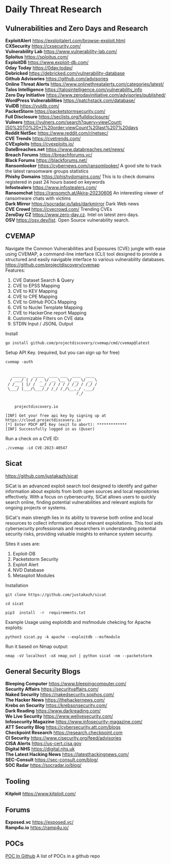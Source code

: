 # Daily Threat Research

## Vulnerabilities and Zero Days and Research
**ExploitAlert** https://exploitalert.com/browse-exploit.html \
**CXSecurity** https://cxsecurity.com/ \
**Vulnerability Lab** https://www.vulnerability-lab.com/ \
**Sploitus** https://sploitus.com/ \
**ExploitDB** https://www.exploit-db.com/ \
**Oday Today** https://0day.today/ \
**Debricked** https://debricked.com/vulnerability-database \
**Github Advisories** https://github.com/advisories \
**Online Threat Alerts** https://www.onlinethreatalerts.com/categories/latest/ \
**Talos Intelligence** https://talosintelligence.com/vulnerability_info \
**Zero Day Initiative** https://www.zerodayinitiative.com/advisories/published/ \
**WordPress Vulnerabilities** https://patchstack.com/database/ \
**VulDB** https://vuldb.com/ \
**PacketStorm** https://packetstormsecurity.com/ \
**Full Disclosure** https://seclists.org/fulldisclosure/ \
**Vulners** https://vulners.com/search?query=viewCount:[50%20TO%20*]%20order:viewCount%20last%207%20days \
**Reddit NetSec** https://www.reddit.com/r/netsec/ \
**CVE Trends** https://cvetrends.com/ \
**CVExploits** https://cvexploits.io/ \
**DateBreaches.net** https://www.databreaches.net/news/ \
**Breach Forums** https://breachforums.vc/ \
**Black Forums** https://blackforums.net/ \
**Ransomlooker** https://cybernews.com/ransomlooker/ A good site to track the latest ransomware groups statistics \
**Phishy Domains** https://phishydomains.com/ This is to check domains registered in past 24 hours based on keywords \
**Infostealers** https://www.infostealers.com/ \
**Ransomchat** https://ransomch.at/Akira-20230606 An interesting viewer of ransomware chats with victims \
**Dark Mirror** https://socradar.io/labs/darkmirror  Dark Web news \
**CVE Crowd** https://cvecrowd.com/ Trending CVEs \
**ZeroDay CZ** https://www.zero-day.cz. Intel on latest zero days. \
**OSV** https://osv.dev/list. Open Source vulnerability search.


## CVEMAP
Navigate the Common Vulnerabilities and Exposures (CVE) jungle with ease using CVEMAP, a command-line interface (CLI) tool designed to provide a structured and easily navigable interface to various vulnerability databases. \
https://github.com/projectdiscovery/cvemap \
Features:
1. CVE Dataset Search & Query
2. CVE to EPSS Mapping
3. CVE to KEV Mapping
4. CVE to CPE Mapping
5. CVE to GitHub POCs Mapping
6. CVE to Nuclei Template Mapping
7. CVE to HackerOne report Mapping
8. Customizable Filters on CVE data
9. STDIN Input / JSONL Output


Install
```
go install github.com/projectdiscovery/cvemap/cmd/cvemap@latest
```
Setup API Key. (required, but you can sign up for free)
```
cvemap -auth


   ______   _____  ____ ___  ____  ____
  / ___/ | / / _ \/ __ \__ \/ __ \/ __ \
 / /__ | |/ /  __/ / / / / / /_/ / /_/ /
 \___/ |___/\___/_/ /_/ /_/\__,_/ .___/ 
                               /_/
            

    projectdiscovery.io

[INF] Get your free api key by signing up at https://cloud.projectdiscovery.io
[*] Enter PDCP API Key (exit to abort): *************
[INF] Successfully logged in as (@user)
```
Run a check on a CVE ID:
```
./cvemap -id CVE-2023-40547
```

## Sicat
https://github.com/justakazh/sicat

SiCat is an advanced exploit search tool designed to identify and gather information about exploits from both open sources and local repositories effectively. With a focus on cybersecurity, SiCat allows users to quickly search online, finding potential vulnerabilities and relevant exploits for ongoing projects or systems.

SiCat's main strength lies in its ability to traverse both online and local resources to collect information about relevant exploitations. This tool aids cybersecurity professionals and researchers in understanding potential security risks, providing valuable insights to enhance system security.

Sites it uses are:
1. Exploit-DB
2. Packetstorm Security
3. Exploit Alert
4. NVD Database
5. Metasploit Modules

Installation
```
git clone https://github.com/justakazh/sicat
```
```
cd sicat
```
```
pip3  install  -r  requirements.txt
```
Example Usage using exploitdb and msfmodule chekcing for Apache exploits:
```
python3 sicat.py -k apache --exploitdb --msfmodule
```
Run it based on Nmap output:
```
nmap -sV localhost -oX nmap_out | python sicat -nm --packetstorm
```






## General Security Blogs
**Bleeping Computer** https://www.bleepingcomputer.com/ \
**Security Affairs** https://securityaffairs.com/ \
**Naked Security** https://nakedsecurity.sophos.com/ \
**The Hacker News** https://thehackernews.com/ \
**Krebs on Security** https://krebsonsecurity.com/ \
**Dark Reading** https://www.darkreading.com/ \
**We Live Security** https://www.welivesecurity.com/ \
**Infosecurity Magazine** https://www.infosecurity-magazine.com/ \
**ATT Security Blog** https://cybersecurity.att.com/blogs \
**Checkpoint Research** https://research.checkpoint.com \
**CI Security** https://www.cisecurity.org/feed/advisories \
**CISA Alerts** https://us-cert.cisa.gov \
**Digital NHS** https://digital.nhs.uk \
**The Latest Hacking News** https://latesthackingnews.com/ \
**SEC-Consult** https://sec-consult.com/blog/ \
**SOC Radar** https://socradar.io/blog/ 

## Tooling
**Kitploit** https://www.kitploit.com/ 


## Forums
**Exposed.vc** https://exposed.vc/ \
**Ramp4u.io** https://ramp4u.io/

## POCs
[POC In Github](https://github.com/nomi-sec/PoC-in-GitHub) A list of POCs in a github repo
